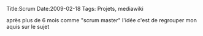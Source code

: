 Title:Scrum
Date:2009-02-18
Tags: Projets,  mediawiki

après plus de 6 mois comme "scrum master" l'idée c'est de regrouper mon
aquis sur le sujet

